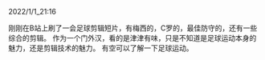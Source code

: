 2022/1/1_21:16

刚刚在B站上刷了一会足球剪辑短片，有梅西的，C罗的，最佳防守的，还有一些综合的剪辑。
作为一个门外汉，看的是津津有味，只是不知道是足球运动本身的魅力，还是剪辑技术的魅力。
有空可以了解一下足球运动。